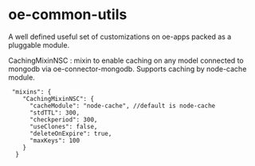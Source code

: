 # oe-common-utils
A well defined useful set of customizations on oe-apps packed as a pluggable module.

CachingMixinNSC : mixin to enable caching on any model connected to mongodb via oe-connector-mongodb. Supports caching by node-cache module.

```
 "mixins": {
    "CachingMixinNSC": {
      "cacheModule": "node-cache", //default is node-cache
      "stdTTL": 300,
      "checkperiod": 300,
      "useClones": false,
      "deleteOnExpire": true,
      "maxKeys": 100
    }
  }
``` 
